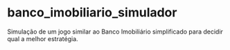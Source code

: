 # banco_imobiliario_simulador
Simulação de um jogo similar ao Banco Imobiliário simplificado para decidir qual a melhor estratégia.
